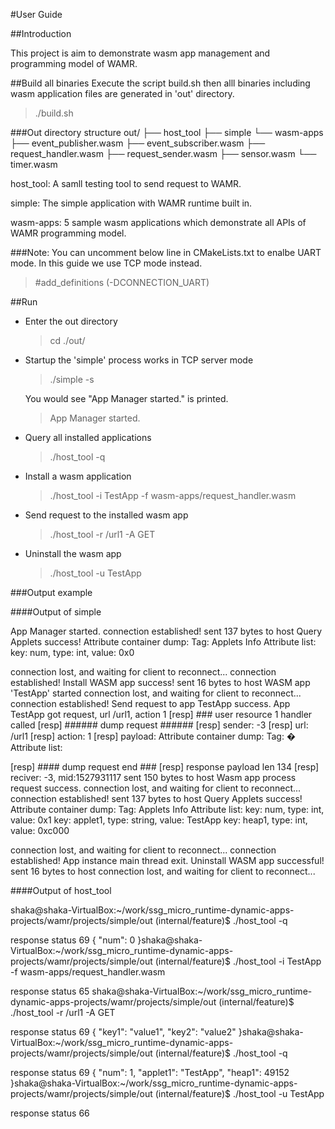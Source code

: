 #User Guide

##Introduction

This project is aim to demonstrate wasm app management and programming model of WAMR.

##Build all binaries
Execute the script build.sh then alll binaries including wasm application files are generated in 'out' directory.
>./build.sh

###Out directory structure
out/
├── host_tool
├── simple
└── wasm-apps
    ├── event_publisher.wasm
    ├── event_subscriber.wasm
    ├── request_handler.wasm
    ├── request_sender.wasm
    ├── sensor.wasm
    └── timer.wasm
 
host_tool:
  A samll testing tool to send request to WAMR.

simple:
  The simple application with WAMR runtime built in.

wasm-apps:
  5 sample wasm applications which demonstrate all APIs of WAMR programming model.

###Note:
You can uncomment below line in CMakeLists.txt to enalbe UART mode. In this guide we use TCP mode instead.
>\#add_definitions (-DCONNECTION_UART)

##Run
- Enter the out directory
  >cd ./out/

- Startup the 'simple' process works in TCP server mode
  >./simple -s

  You would see "App Manager started." is printed.
  >App Manager started.

- Query all installed applications
  >./host_tool -q

- Install a wasm application
  >./host_tool -i TestApp -f wasm-apps/request_handler.wasm

- Send request to the installed wasm app
  >./host_tool -r /url1 -A GET

- Uninstall the wasm app
  >./host_tool -u TestApp

###Output example

####Output of simple

App Manager started.
connection established!
sent 137 bytes to host
Query Applets success!
Attribute container dump:
Tag: Applets Info
Attribute list:
  key: num, type: int, value: 0x0

connection lost, and waiting for client to reconnect...
connection established!
Install WASM app success!
sent 16 bytes to host
WASM app 'TestApp' started
connection lost, and waiting for client to reconnect...
connection established!
Send request to app TestApp success.
App TestApp got request, url /url1, action 1
[resp] ### user resource 1 handler called
[resp] ###### dump request ######
[resp] sender: -3
[resp] url: /url1
[resp] action: 1
[resp] payload:
Attribute container dump:
Tag:  �
Attribute list:

[resp] #### dump request end ###
[resp] response payload len 134
[resp] reciver: -3, mid:1527931117
sent 150 bytes to host
Wasm app process request success.
connection lost, and waiting for client to reconnect...
connection established!
sent 137 bytes to host
Query Applets success!
Attribute container dump:
Tag: Applets Info
Attribute list:
  key: num, type: int, value: 0x1
  key: applet1, type: string, value: TestApp
  key: heap1, type: int, value: 0xc000

connection lost, and waiting for client to reconnect...
connection established!
App instance main thread exit.
Uninstall WASM app successful!
sent 16 bytes to host
connection lost, and waiting for client to reconnect...


####Output of host_tool

shaka@shaka-VirtualBox:~/work/ssg_micro_runtime-dynamic-apps-projects/wamr/projects/simple/out (internal/feature)$ ./host_tool -q

response status 69
{
        "num":  0
}shaka@shaka-VirtualBox:~/work/ssg_micro_runtime-dynamic-apps-projects/wamr/projects/simple/out (internal/feature)$ ./host_tool -i TestApp -f wasm-apps/request_handler.wasm 

response status 65
shaka@shaka-VirtualBox:~/work/ssg_micro_runtime-dynamic-apps-projects/wamr/projects/simple/out (internal/feature)$ ./host_tool -r /url1 -A GET

response status 69
{
        "key1": "value1",
        "key2": "value2"
}shaka@shaka-VirtualBox:~/work/ssg_micro_runtime-dynamic-apps-projects/wamr/projects/simple/out (internal/feature)$ ./host_tool -q

response status 69
{
        "num":  1,
        "applet1":      "TestApp",
        "heap1":        49152
}shaka@shaka-VirtualBox:~/work/ssg_micro_runtime-dynamic-apps-projects/wamr/projects/simple/out (internal/feature)$ ./host_tool -u TestApp

response status 66

